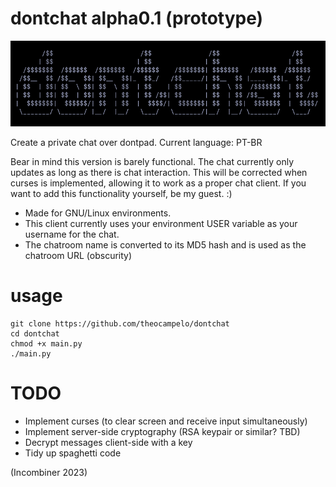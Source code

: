 # dontchat alpha0.1 (prototype)
![dontchat logo](frontend/dontchat.png "dontchat")

Create a private chat over dontpad.
Current language: PT-BR

Bear in mind this version is barely functional. The chat currently only updates as long as there is chat interaction. This will be corrected when curses is implemented, allowing it to work as a proper chat client. If you want to add this functionality yourself, be my guest. :)

* Made for GNU/Linux environments.
* This client currently uses your environment USER variable
as your username for the chat.
* The chatroom name is converted to its MD5 hash and is used as the chatroom URL (obscurity)

# usage
```
git clone https://github.com/theocampelo/dontchat
cd dontchat
chmod +x main.py
./main.py
```
# TODO
* Implement curses (to clear screen and receive input simultaneously)
* Implement server-side cryptography (RSA keypair or similar? TBD)
* Decrypt messages client-side with a key
* Tidy up spaghetti code

(Incombiner 2023)
